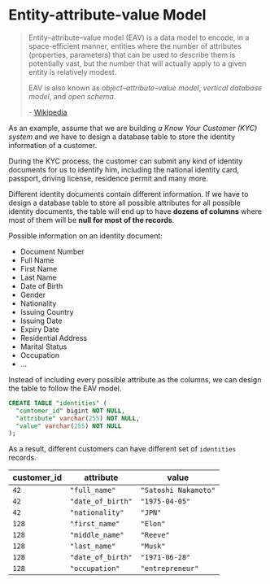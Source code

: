 # Entity-attribute-value Model

> Entity–attribute–value model (EAV) is a data model to encode, in a space-efficient manner, entities where the number
> of attributes (properties, parameters) that can be used to describe them is potentially vast, but the number that will
> actually apply to a given entity is relatively modest.
>
> EAV is also known as _object–attribute–value model_, _vertical database model_, and _open schema_.
>
> \- [Wikipedia](https://en.wikipedia.org/wiki/Entity%E2%80%93attribute%E2%80%93value_model)

As an example, assume that we are building _a Know Your Customer (KYC) system_ and we have to design a database table to
store the identity information of a customer.

During the KYC process, the customer can submit any kind of identity documents for us to identify him, including the
national identity card, passport, driving license, residence permit and many more.

Different identity documents contain different information. If we have to design a database table to store all possible
attributes for all possible identity documents, the table will end up to have **dozens of columns** where most of them
will be **null for most of the records**.

Possible information on an identity document:

- Document Number
- Full Name
- First Name
- Last Name
- Date of Birth
- Gender
- Nationality
- Issuing Country
- Issuing Date
- Expiry Date
- Residential Address
- Marital Status
- Occupation
- ...

Instead of including every possible attribute as the columns, we can design the table to follow the EAV model.

```sql
CREATE TABLE "identities" (
  "cumtomer_id" bigint NOT NULL,
  "attribute" varchar(255) NOT NULL,
  "value" varchar(255) NOT NULL
);
```

As a result, different customers can have different set of `identities` records.

| customer_id | attribute         | value                |
| ----------- | ----------------- | -------------------- |
| `42`        | `"full_name"`     | `"Satoshi Nakamoto"` |
| `42`        | `"date_of_birth"` | `"1975-04-05"`       |
| `42`        | `"nationality"`   | `"JPN"`              |
| `128`       | `"first_name"`    | `"Elon"`             |
| `128`       | `"middle_name"`   | `"Reeve"`            |
| `128`       | `"last_name"`     | `"Musk"`             |
| `128`       | `"date_of_birth"` | `"1971-06-28"`       |
| `128`       | `"occupation"`    | `"entrepreneur"`     |
